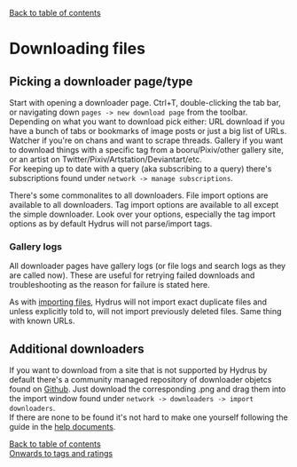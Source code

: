 [Back to table of contents](00_tableOfContents.md)
# Downloading files
## Picking a downloader page/type
Start with opening a downloader page. Ctrl+T, double-clicking the tab bar, or navigating down `pages -> new download page` from the toolbar. Depending on what you want to download pick either: URL download if you have a bunch of tabs or bookmarks of image posts or just a big list of URLs. Watcher if you're on chans and want to scrape threads. Gallery if you want to download things with a specific tag from a booru/Pixiv/other gallery site, or an artist on Twitter/Pixiv/Artstation/Deviantart/etc.  
For keeping up to date with a query (aka subscribing to a query) there's subscriptions found under `network -> manage subscriptions`.

There's some commonalites to all downloaders. File import options are available to all downloaders. Tag import options are available to all except the simple downloader. Look over your options, especially the tag import options as by default Hydrus will not parse/import tags.
### Gallery logs
All downloader pages have gallery logs (or file logs and search logs as they are called now). These are useful for retrying failed downloads and troubleshooting as the reason for failure is stated here.

As with [importing files](02_importAndExport.md), Hydrus will not import exact duplicate files and unless explicitly told to, will not import previously deleted files. Same thing with known URLs.
## Additional downloaders
If you want to download from a site that is not supported by Hydrus by default there's a community managed repository of downloader objetcs found on [Github](https://github.com/CuddleBear92/Hydrus-Presets-and-Scripts). Just download the corresponding .png and drag them into the import window found under `network -> downloaders -> import downloaders`.  
If there are none to be found it's not hard to make one yourself following the guide in the [help documents](https://hydrusnetwork.github.io/hydrus/help/downloader_intro.html).

[Back to table of contents](00_tableOfContents.md)  
[Onwards to tags and ratings](04_tagsAndRatings.md)